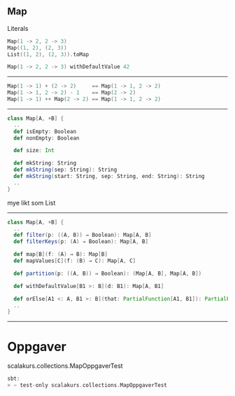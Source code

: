 ## Map ##

Literals
```scala
Map(1 -> 2, 2 -> 3)
Map((1, 2), (2, 3))
List((1, 2), (2, 3)).toMap

Map(1 -> 2, 2 -> 3) withDefaultValue 42
```

---

```scala
Map(1 -> 1) + (2 -> 2)     == Map(1 -> 1, 2 -> 2)
Map(1 -> 1, 2 -> 2) - 1    == Map(2 -> 2)
Map(1 -> 1) ++ Map(2 -> 2) == Map(1 -> 1, 2 -> 2)
```

---

```scala
class Map[A, +B] {
  ..
  def isEmpty: Boolean
  def nonEmpty: Boolean

  def size: Int

  def mkString: String
  def mkString(sep: String): String
  def mkString(start: String, sep: String, end: String): String
  ..
}
```
<aside class="notes">
    mye likt som List
</aside>

---

```scala
class Map[A, +B] {
  ..
  def filter(p: ((A, B)) ⇒ Boolean): Map[A, B]
  def filterKeys(p: (A) ⇒ Boolean): Map[A, B]

  def map[B](f: (A) ⇒ B): Map[B]
  def mapValues[C](f: (B) ⇒ C): Map[A, C]

  def partition(p: ((A, B)) ⇒ Boolean): (Map[A, B], Map[A, B])

  def withDefaultValue[B1 >: B](d: B1): Map[A, B1]

  def orElse[A1 <: A, B1 >: B](that: PartialFunction[A1, B1]): PartialFunction[A1, B1]
  ..
}
```

---

# Oppgaver #
scalakurs.collections.MapOppgaverTest

```scala
sbt:
> ~ test-only scalakurs.collections.MapOppgaverTest
```
